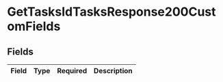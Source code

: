 # GetTasksIdTasksResponse200CustomFields


## Fields

| Field       | Type        | Required    | Description |
| ----------- | ----------- | ----------- | ----------- |